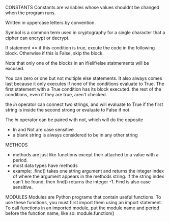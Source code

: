 CONSTANTS
Constants are variables whose values shouldnt be changed when the program runs.

Written in uppercase letters by convention.

Symbol is a common term used in cryptography for a single character that a cipher can encrypt or decrypt.

If statement == if this condition is true, excute the code in the following block. Otherwise if this is False, skip the block.

Note that only one of the blocks in an if/elif/else statmements will be excused. 

You can zero or one but not multiple else statements. It also always comes last because it only executes if none of the conditions evaluate to True. The first statement with a True condition has its block executed. the rest of the conditions, even if they are true, aren't checked.


the *in* operator can connect two strings, and will evaluate to True if the first string is inside the second strong or evaluate to False if not.

The *in* operator can be paired with not, which will do the opposite

* In and Not are case sensitive
* a blank string is always considered to be in any other string


METHODS
* methods are just like functions except their attached to a value with a period.
* most data types have methods
* example: .find() takes one string argument and returns the integer index of where the argument appears in the methods string. If the string index can't be found, then find() returns the integer -1. Find is also case sensitive.

MODULES
Modules are Python programs that contain useful functions. To use these functions, you must first import them using an import statement. To call functions in an imported module, put the module name and period before the function name, like so: module.function()

